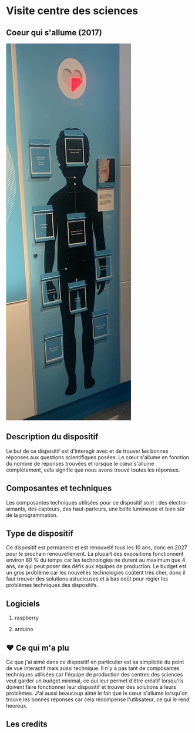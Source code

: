 # Visite centre des sciences
## **Coeur qui s'allume (2017)**
![photo](Coeur_qui_s'allume.jpeg)



## **Description du dispositif**

Le but de ce dispositif est d'interagir avec et de trouver les bonnes réponses aux questions scientifiques posées. Le cœur s'allume en fonction du nombre de réponses trouvées et lorsque le cœur s'allume complètement, cela signifie que nous avons trouvé toutes les réponses.


## **Composantes et techniques**
Les composantes techniques utilisées pour ce dispositif sont : des électro-aimants, des capteurs, des haut-parleurs, une boîte lumineuse et bien sûr de la programmation.

## **Type de dispositif**

Ce dispositif est permanent et est renouvelé tous les 10 ans, donc en 2027 pour le prochain renouvellement. La plupart des expositions fonctionnent environ 80 % du temps car les technologies ne durent au maximum que 4 ans, ce qui peut poser des défis aux équipes de production. Le budget est un gros problème car les nouvelles technologies coûtent très cher, donc il faut trouver des solutions astucieuses et à bas coût pour régler les problèmes techniques des dispositifs.





## **Logiciels**
1. raspberry

2. arduino

 ## **❤️ Ce qui m'a plu**
Ce que j'ai aimé dans ce dispositif en particulier est sa simplicité du point de vue interactif mais aussi technique. Il n'y a pas tant de composantes techniques utilisées car l'équipe de production des centres des sciences veut garder un budget minimal, ce qui leur permet d'être créatif lorsqu'ils doivent faire fonctionner leur dispositif et trouver des solutions à leurs problèmes. J'ai aussi beaucoup aimé le fait que le cœur s'allume lorsqu'on trouve les bonnes réponses car cela récompense l'utilisateur, ce qui le rend heureux.

## **Les credits**


